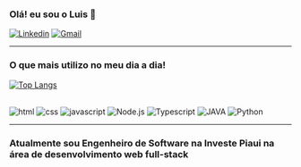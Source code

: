 

### Olá! eu sou o Luis 🫡

[![Linkedin](https://img.shields.io/badge/LinkedIn-0077B5?style=for-the-badge&logo=linkedin&logoColor=white)](https://www.linkedin.com/in/luiseduardoalencarmelo/)
[![Gmail](https://img.shields.io/badge/Gmail-D14836?style=for-the-badge&logo=gmail&logoColor=white)](mailto:luiseduardoalencarmelo@gmail.com?subject=&body=)

---
### O que mais utilizo no meu dia a dia!

[![Top Langs](https://github-readme-stats.vercel.app/api/top-langs/?username=luiseduardoalencar)](https://github.com/luiseduardoalencar/github-readme-stats)

<div style="display: inline_block"><br/>

<img img-align="center" alt="html" src = "https://img.shields.io/badge/HTML5-E34F26?style=for-the-badge&logo=html5&logoColor=white" >

<img img-align="center" alt="css" src = "https://img.shields.io/badge/CSS3-1572B6?style=for-the-badge&logo=css3&logoColor=white" >
  
<img img-align="center" alt="javascript" src = "https://img.shields.io/badge/JavaScript-F7DF1E?style=for-the-badge&logo=javascript&logoColor=black" >

<img img-align="center" alt="Node.js" src = "https://img.shields.io/badge/Node.js-43853D?style=for-the-badge&logo=node.js&logoColor=white" >

<img img-align="center" alt="Typescript" src = "https://img.shields.io/badge/TypeScript-007ACC?style=for-the-badge&logo=typescript&logoColor=white" >

<img img-align="center" alt="JAVA" src = "https://img.shields.io/badge/Java-ED8B00?style=for-the-badge&logo=openjdk&logoColor=white" >

<img img-align="center" alt="Python" src = "https://img.shields.io/badge/Python-14354C?style=for-the-badge&logo=python&logoColor=white" >
</div>

---

### Atualmente sou Engenheiro de Software na Investe Piaui na área de desenvolvimento web full-stack



